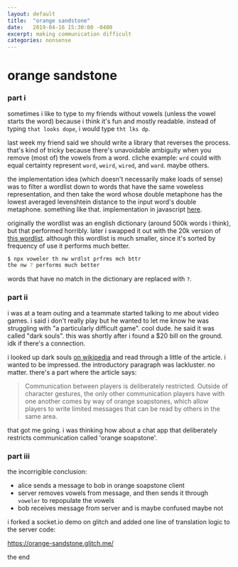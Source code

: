 ```yaml
---
layout: default
title:  "orange sandstone"
date:   2019-04-16 15:30:00 -0400
excerpt: making communication difficult
categories: nonsense
---
```

# orange sandstone

### part i
sometimes i like to type to my friends without vowels (unless the vowel starts the word) because i think it's fun and mostly readable. instead of typing `that looks dope`, i would type `tht lks dp`. 

last week my friend said we should write a library that reverses the process. that's kind of tricky because there's unavoidable ambiguity when you remove (most of) the vowels from a word. cliche example: `wrd` could with equal certainty represent `word`, `weird`, `wired`, and `ward`. maybe others. 

the implementation idea (which doesn't necessarily make loads of sense) was to filter a wordlist down to words that have the same voweless representation, and then take the word whose double metaphone has the lowest averaged levenshtein distance to the input word's double metaphone. something like that. implementation in javascript [here](https://github.com/stripedpajamas/voweler).

originally the wordlist was an english dictionary (around 500k words i think), but that performed horribly. later i swapped it out with the 20k version of [this wordlist](https://github.com/first20hours/google-10000-english). although this wordlist is much smaller, since it's sorted by frequency of use it performs much better.

```bash
$ npx voweler th nw wrdlst prfrms mch bttr
the nw ? performs much better
```

words that have no match in the dictionary are replaced with `?`. 

### part ii
i was at a team outing and a teammate started talking to me about video games. i said i don't really play but he wanted to let me know he was struggling with "a particularly difficult game". cool dude. he said it was called "dark souls". this was shortly after i found a $20 bill on the ground. idk if there's a connection.

i looked up dark souls [on wikipedia](https://en.wikipedia.org/wiki/Dark_Souls) and read through a little of the article. i wanted to be impressed. the introductory paragraph was lackluster. no matter. there's a part where the article says:

> Communication between players is deliberately restricted. Outside of character gestures, the only other communication players have with one another comes by way of orange soapstones, which allow players to write limited messages that can be read by others in the same area.

that got me going. i was thinking how about a chat app that deliberately restricts communication called 'orange soapstone'.

### part iii
the incorrigible conclusion:
- alice sends a message to bob in orange soapstone client
- server removes vowels from message, and then sends it through `voweler` to repopulate the vowels
- bob receives message from server and is maybe confused maybe not

i forked a socket.io demo on glitch and added one line of translation logic to the server code:

https://orange-sandstone.glitch.me/

the end
